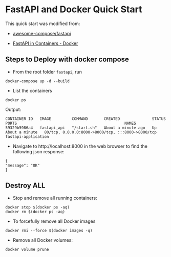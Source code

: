 # FastAPI and Docker Quick Start

This quick start was modified from:
- [awesome-compose/fastapi](https://github.com/docker/awesome-compose/tree/master/fastapi)

- [FastAPI in Containers - Docker](https://fastapi.tiangolo.com/deployment/docker/)


## Steps to Deploy with docker compose

- From the root folder `fastapi`, run
```commandline
docker-compose up -d --build
```
- List the containers
```commandline
docker ps
```

Output:
```text
CONTAINER ID   IMAGE         COMMAND       CREATED              STATUS              PORTS                                               NAMES
59329b5986a4   fastapi_api   "/start.sh"   About a minute ago   Up About a minute   80/tcp, 0.0.0.0:8000->8000/tcp, :::8000->8000/tcp   fastapi-application

```

- Navigate to http://localhost:8000 in the web browser to find the following json response:
```text
{
"message": "OK"
}
```

## Destroy ALL

* Stop and remove all running containers:

```commandline
docker stop $(docker ps -aq)
docker rm $(docker ps -aq)
```

* To forcefully remove all Docker images

```commandline
docker rmi --force $(docker images -q)
```

* Remove all Docker volumes:

```commandline
docker volume prune
```



